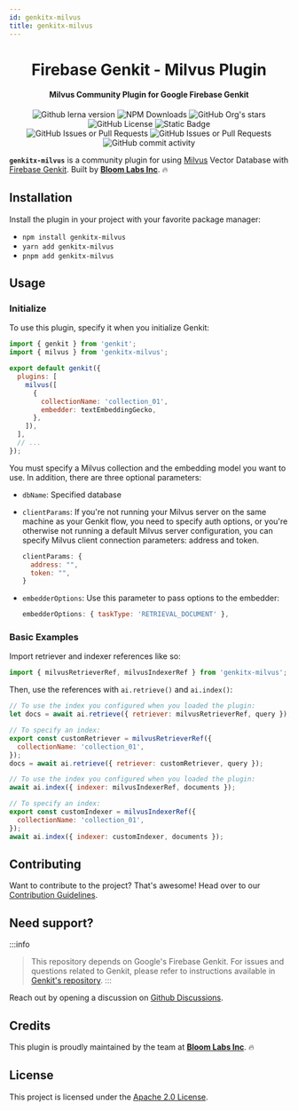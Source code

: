 ```yaml
---
id: genkitx-milvus
title: genkitx-milvus
---
```


<h1 align="center">Firebase Genkit - Milvus Plugin</h1>

<h4 align="center">Milvus Community Plugin for Google Firebase Genkit</h4>

<div align="center">
   <img alt="Github lerna version" src="https://img.shields.io/github/lerna-json/v/BloomLabsInc/genkit-plugins?label=version"/>
   <img alt="NPM Downloads" src="https://img.shields.io/npm/dw/genkitx-groq"/>
   <img alt="GitHub Org's stars" src="https://img.shields.io/github/stars/BloomLabsInc?style=social"/>
   <img alt="GitHub License" src="https://img.shields.io/github/license/BloomLabsInc/genkit-plugins"/>
   <img alt="Static Badge" src="https://img.shields.io/badge/yes-a?label=maintained"/>
</div>

<div align="center">
   <img alt="GitHub Issues or Pull Requests" src="https://img.shields.io/github/issues/BloomLabsInc/genkit-plugins?color=blue"/>
   <img alt="GitHub Issues or Pull Requests" src="https://img.shields.io/github/issues-pr/BloomLabsInc/genkit-plugins?color=blue"/>
   <img alt="GitHub commit activity" src="https://img.shields.io/github/commit-activity/m/BloomLabsInc/genkit-plugins"/>
</div>

**`genkitx-milvus`** is a community plugin for using [Milvus](https://milvus.io/) Vector Database with
[Firebase Genkit](https://github.com/firebase/genkit). Built by [**Bloom Labs Inc**](https://github.com/BloomLabsInc). 🔥

## Installation

Install the plugin in your project with your favorite package manager:

- `npm install genkitx-milvus`
- `yarn add genkitx-milvus`
- `pnpm add genkitx-milvus`

## Usage

### Initialize

To use this plugin, specify it when you initialize Genkit:

```js
import { genkit } from 'genkit';
import { milvus } from 'genkitx-milvus';

export default genkit({
  plugins: [
    milvus([
      {
        collectionName: 'collection_01',
        embedder: textEmbeddingGecko,
      },
    ]),
  ],
  // ...
});
```

You must specify a Milvus collection and the embedding model you want to use. In
addition, there are three optional parameters:

- `dbName`: Specified database

- `clientParams`: If you're not running your Milvus server on the same machine
  as your Genkit flow, you need to specify auth options, or you're otherwise not
  running a default Milvus server configuration, you can specify Milvus client connection parameters: address and token.

  ```js
  clientParams: {
    address: "",
    token: "",
  }
  ```

- `embedderOptions`: Use this parameter to pass options to the embedder:

  ```js
  embedderOptions: { taskType: 'RETRIEVAL_DOCUMENT' },
  ```

### Basic Examples

Import retriever and indexer references like so:

```js
import { milvusRetrieverRef, milvusIndexerRef } from 'genkitx-milvus';
```

Then, use the references with `ai.retrieve()` and `ai.index()`:

```js
// To use the index you configured when you loaded the plugin:
let docs = await ai.retrieve({ retriever: milvusRetrieverRef, query });

// To specify an index:
export const customRetriever = milvusRetrieverRef({
  collectionName: 'collection_01',
});
docs = await ai.retrieve({ retriever: customRetriever, query });
```

```js
// To use the index you configured when you loaded the plugin:
await ai.index({ indexer: milvusIndexerRef, documents });

// To specify an index:
export const customIndexer = milvusIndexerRef({
  collectionName: 'collection_01',
});
await ai.index({ indexer: customIndexer, documents });
```

## Contributing

Want to contribute to the project? That's awesome! Head over to our [Contribution Guidelines](https://github.com/BloomLabsInc/genkit-plugins/blob/main/CONTRIBUTING.md).

## Need support?

:::info

> This repository depends on Google's Firebase Genkit. For issues and questions related to Genkit, please refer to instructions available in [Genkit's repository](https://github.com/firebase/genkit).
> :::

Reach out by opening a discussion on [Github Discussions](https://github.com/BloomLabsInc/genkit-plugins/discussions).

## Credits

This plugin is proudly maintained by the team at [**Bloom Labs Inc**](https://github.com/BloomLabsInc). 🔥

## License

This project is licensed under the [Apache 2.0 License](https://github.com/BloomLabsInc/genkit-plugins/blob/main/LICENSE).

